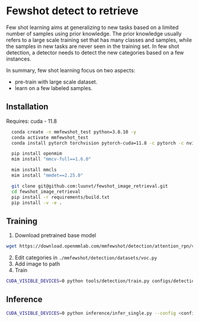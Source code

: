 
# Fewshot detect to retrieve

Few shot learning aims at generalizing to new tasks based on a limited number of samples using prior knowledge. The prior knowledge usually refers to a large scale training set that has many classes and samples, while the samples in new tasks are never seen in the training set. In few shot detection, a detector needs to detect the new categories based on a few instances.

In summary, few shot learning focus on two aspects:
* pre-train with large scale dataset.
* learn on a few labeled samples.




## Installation
Requires:
cuda - 11.8

```bash
  conda create -n mmfewshot_test python=3.8.10 -y
  conda activate mmfewshot_test
  conda install pytorch torchvision pytorch-cuda=11.8 -c pytorch -c nvidia

  pip install openmim
  mim install "mmcv-full==1.6.0"

  mim install mmcls
  mim install "mmdet==2.25.0"

  git clone git@github.com:luunvt/fewshot_image_retrieval.git
  cd fewshot_image_retrieval
  pip install -r requirements/build.txt
  pip install -v -e .
```
    
## Training
1. Download pretrained base model
```bash
wget https://download.openmmlab.com/mmfewshot/detection/attention_rpn/voc/split1/attention-rpn_r50_c4_voc-split1_base-training_20211101_003606-58a8f413.pth
```
2. Edit categories in `./mmfewshot/detection/datasets/voc.py`
3. Add image to path
4. Train
```bash
CUDA_VISIBLE_DEVICES=0 python tools/detection/train.py configs/detection/attention_rpn/voc/split1/attention-rpn_r50_c4_voc-split1_5shot-fine-tuning.py --no-validate
```

## Inference
```bash
CUDA_VISIBLE_DEVICES=0 python inference/infer_single.py --config <config path> --checkpoint <checkpoint path> --img <image path> --output <output path>
```